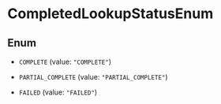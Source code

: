 

# CompletedLookupStatusEnum

## Enum


* `COMPLETE` (value: `"COMPLETE"`)

* `PARTIAL_COMPLETE` (value: `"PARTIAL_COMPLETE"`)

* `FAILED` (value: `"FAILED"`)



